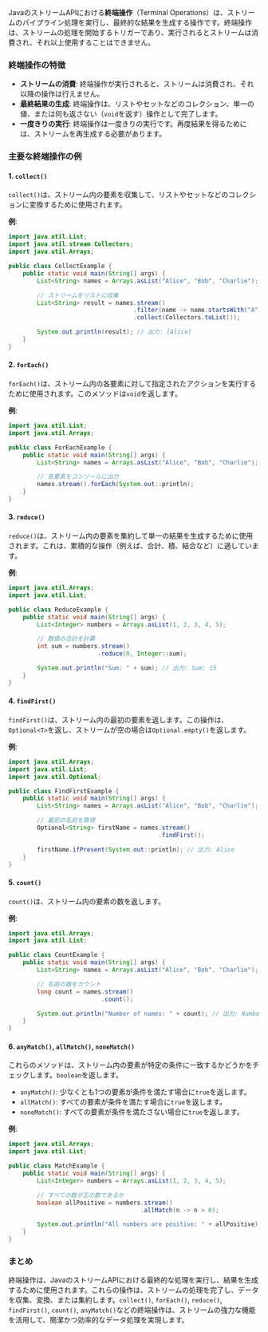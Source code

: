 JavaのストリームAPIにおける**終端操作**（Terminal Operations）は、ストリームのパイプライン処理を実行し、最終的な結果を生成する操作です。終端操作は、ストリームの処理を開始するトリガーであり、実行されるとストリームは消費され、それ以上使用することはできません。

### 終端操作の特徴

- **ストリームの消費**: 終端操作が実行されると、ストリームは消費され、それ以降の操作は行えません。
- **最終結果の生成**: 終端操作は、リストやセットなどのコレクション、単一の値、または何も返さない（`void`を返す）操作として完了します。
- **一度きりの実行**: 終端操作は一度きりの実行です。再度結果を得るためには、ストリームを再生成する必要があります。

### 主要な終端操作の例

#### 1. `collect()`
`collect()`は、ストリーム内の要素を収集して、リストやセットなどのコレクションに変換するために使用されます。

**例**:
```java
import java.util.List;
import java.util.stream.Collectors;
import java.util.Arrays;

public class CollectExample {
    public static void main(String[] args) {
        List<String> names = Arrays.asList("Alice", "Bob", "Charlie");

        // ストリームをリストに収集
        List<String> result = names.stream()
                                   .filter(name -> name.startsWith("A"))
                                   .collect(Collectors.toList());

        System.out.println(result); // 出力: [Alice]
    }
}
```

#### 2. `forEach()`
`forEach()`は、ストリーム内の各要素に対して指定されたアクションを実行するために使用されます。このメソッドは`void`を返します。

**例**:
```java
import java.util.List;
import java.util.Arrays;

public class ForEachExample {
    public static void main(String[] args) {
        List<String> names = Arrays.asList("Alice", "Bob", "Charlie");

        // 各要素をコンソールに出力
        names.stream().forEach(System.out::println);
    }
}
```

#### 3. `reduce()`
`reduce()`は、ストリーム内の要素を集約して単一の結果を生成するために使用されます。これは、累積的な操作（例えば、合計、積、結合など）に適しています。

**例**:
```java
import java.util.Arrays;
import java.util.List;

public class ReduceExample {
    public static void main(String[] args) {
        List<Integer> numbers = Arrays.asList(1, 2, 3, 4, 5);

        // 数値の合計を計算
        int sum = numbers.stream()
                         .reduce(0, Integer::sum);

        System.out.println("Sum: " + sum); // 出力: Sum: 15
    }
}
```

#### 4. `findFirst()`
`findFirst()`は、ストリーム内の最初の要素を返します。この操作は、`Optional<T>`を返し、ストリームが空の場合は`Optional.empty()`を返します。

**例**:
```java
import java.util.Arrays;
import java.util.List;
import java.util.Optional;

public class FindFirstExample {
    public static void main(String[] args) {
        List<String> names = Arrays.asList("Alice", "Bob", "Charlie");

        // 最初の名前を取得
        Optional<String> firstName = names.stream()
                                          .findFirst();

        firstName.ifPresent(System.out::println); // 出力: Alice
    }
}
```

#### 5. `count()`
`count()`は、ストリーム内の要素の数を返します。

**例**:
```java
import java.util.Arrays;
import java.util.List;

public class CountExample {
    public static void main(String[] args) {
        List<String> names = Arrays.asList("Alice", "Bob", "Charlie");

        // 名前の数をカウント
        long count = names.stream()
                          .count();

        System.out.println("Number of names: " + count); // 出力: Number of names: 3
    }
}
```

#### 6. `anyMatch()`, `allMatch()`, `noneMatch()`
これらのメソッドは、ストリーム内の要素が特定の条件に一致するかどうかをチェックします。`boolean`を返します。

- `anyMatch()`: 少なくとも1つの要素が条件を満たす場合に`true`を返します。
- `allMatch()`: すべての要素が条件を満たす場合に`true`を返します。
- `noneMatch()`: すべての要素が条件を満たさない場合に`true`を返します。

**例**:
```java
import java.util.Arrays;
import java.util.List;

public class MatchExample {
    public static void main(String[] args) {
        List<Integer> numbers = Arrays.asList(1, 2, 3, 4, 5);

        // すべての数が正の数であるか
        boolean allPositive = numbers.stream()
                                     .allMatch(n -> n > 0);

        System.out.println("All numbers are positive: " + allPositive); // 出力: true
    }
}
```

### まとめ

終端操作は、JavaのストリームAPIにおける最終的な処理を実行し、結果を生成するために使用されます。これらの操作は、ストリームの処理を完了し、データを収集、変換、または集約します。`collect()`, `forEach()`, `reduce()`, `findFirst()`, `count()`, `anyMatch()`などの終端操作は、ストリームの強力な機能を活用して、簡潔かつ効率的なデータ処理を実現します。
